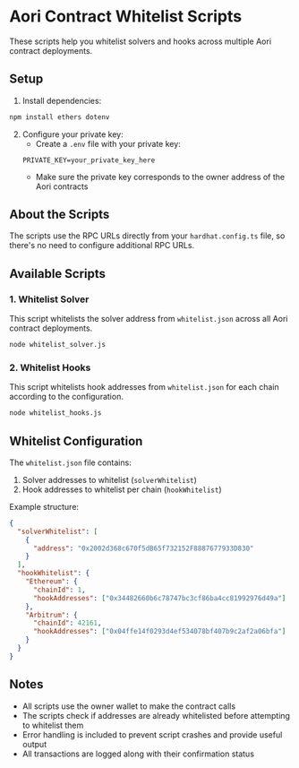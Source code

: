 # Aori Contract Whitelist Scripts

These scripts help you whitelist solvers and hooks across multiple Aori contract deployments.

## Setup

1. Install dependencies:
```bash
npm install ethers dotenv
```

2. Configure your private key:
   - Create a `.env` file with your private key:
   ```
   PRIVATE_KEY=your_private_key_here
   ```
   - Make sure the private key corresponds to the owner address of the Aori contracts

## About the Scripts

The scripts use the RPC URLs directly from your `hardhat.config.ts` file, so there's no need to configure additional RPC URLs.

## Available Scripts

### 1. Whitelist Solver

This script whitelists the solver address from `whitelist.json` across all Aori contract deployments.

```bash
node whitelist_solver.js
```

### 2. Whitelist Hooks

This script whitelists hook addresses from `whitelist.json` for each chain according to the configuration.

```bash
node whitelist_hooks.js
```

## Whitelist Configuration

The `whitelist.json` file contains:

1. Solver addresses to whitelist (`solverWhitelist`)
2. Hook addresses to whitelist per chain (`hookWhitelist`)

Example structure:
```json
{
  "solverWhitelist": [
    {
      "address": "0x2002d368c670f5dB65f732152F8887677933D830"
    }
  ],
  "hookWhitelist": {
    "Ethereum": {
      "chainId": 1,
      "hookAddresses": ["0x34482660b6c78747bc3cf86ba4cc81992976d49a"]
    },
    "Arbitrum": {
      "chainId": 42161,
      "hookAddresses": ["0x04ffe14f0293d4ef534078bf407b9c2af2a06bfa"]
    }
  }
}
```

## Notes

- All scripts use the owner wallet to make the contract calls
- The scripts check if addresses are already whitelisted before attempting to whitelist them
- Error handling is included to prevent script crashes and provide useful output
- All transactions are logged along with their confirmation status 